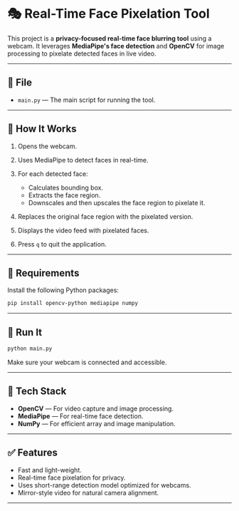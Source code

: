 
# 🎭 Real-Time Face Pixelation Tool

This project is a **privacy-focused real-time face blurring tool** using a webcam. It leverages **MediaPipe's face detection** and **OpenCV** for image processing to pixelate detected faces in live video.

---

## 📁 File

* `main.py` — The main script for running the tool.

---

## 📸 How It Works

1. Opens the webcam.
2. Uses MediaPipe to detect faces in real-time.
3. For each detected face:

   * Calculates bounding box.
   * Extracts the face region.
   * Downscales and then upscales the face region to pixelate it.
4. Replaces the original face region with the pixelated version.
5. Displays the video feed with pixelated faces.
6. Press `q` to quit the application.

---

## 🔧 Requirements

Install the following Python packages:

```bash
pip install opencv-python mediapipe numpy
```

---

## 🚀 Run It

```bash
python main.py
```

Make sure your webcam is connected and accessible.

---

## 🧠 Tech Stack

* **OpenCV** — For video capture and image processing.
* **MediaPipe** — For real-time face detection.
* **NumPy** — For efficient array and image manipulation.

---

## ✅ Features

* Fast and light-weight.
* Real-time face pixelation for privacy.
* Uses short-range detection model optimized for webcams.
* Mirror-style video for natural camera alignment.

---
